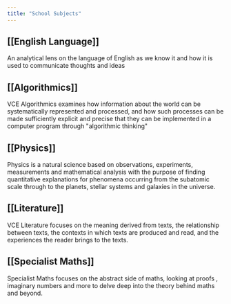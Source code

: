 ```yaml
---
title: "School Subjects"
---
```


## [[English Language]]
An analytical lens on the language of English as we know it and how it is used to communicate thoughts and ideas

## [[Algorithmics]]
VCE Algorithmics examines how information about the world can be systematically represented and processed, and how such processes can be made sufficiently explicit and precise that they can be implemented in a computer program through "algorithmic thinking"

## [[Physics]]
Physics is a natural science based on observations, experiments, measurements and mathematical analysis with the purpose of finding quantitative explanations for phenomena occurring from the subatomic scale through to the planets, stellar systems and galaxies in the universe.

## [[Literature]]
VCE Literature focuses on the meaning derived from texts, the relationship between texts, the contexts in which texts are produced and read, and the experiences the reader brings to the texts.

## [[Specialist Maths]]
Specialist Maths focuses on the abstract side of maths, looking at proofs , imaginary numbers and more to delve deep into the theory behind maths and beyond.
